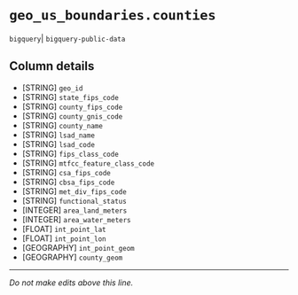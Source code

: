 # `geo_us_boundaries.counties`
`bigquery`| `bigquery-public-data`

## Column details
* [STRING]    `geo_id`
* [STRING]    `state_fips_code`
* [STRING]    `county_fips_code`
* [STRING]    `county_gnis_code`
* [STRING]    `county_name`
* [STRING]    `lsad_name`
* [STRING]    `lsad_code`
* [STRING]    `fips_class_code`
* [STRING]    `mtfcc_feature_class_code`
* [STRING]    `csa_fips_code`
* [STRING]    `cbsa_fips_code`
* [STRING]    `met_div_fips_code`
* [STRING]    `functional_status`
* [INTEGER]   `area_land_meters`
* [INTEGER]   `area_water_meters`
* [FLOAT]     `int_point_lat`
* [FLOAT]     `int_point_lon`
* [GEOGRAPHY] `int_point_geom`
* [GEOGRAPHY] `county_geom`

-------------------------------------------------------------------------------
*Do not make edits above this line.*
